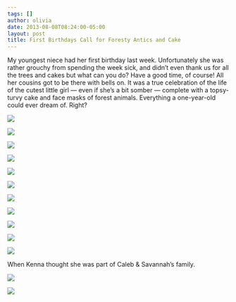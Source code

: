 ```yaml
---
tags: []
author: olivia
date: 2013-08-08T08:24:00-05:00
layout: post
title: First Birthdays Call for Foresty Antics and Cake
---
```


My youngest niece had her first birthday last week. Unfortunately she was rather grouchy from spending the week sick, and didn’t even thank us for all the trees and cakes but what can you do? Have a good time, of course! All her cousins got to be there with bells on. It was a true celebration of the life of the cutest little girl — even if she’s a bit somber — complete with a topsy-turvy cake and face masks of forest animals. Everything a one-year-old could ever dream of. Right?

![](/media/inline_mr7uhhm4js1qz4rgp.jpg)

![](/media/inline_mr7uhpyRYO1qz4rgp.jpg)

![](/media/inline_mr7uhyIpeO1qz4rgp.jpg)

![](/media/inline_mr7ui87Mqr1qz4rgp.jpg)

![](/media/inline_mr7uifOyRg1qz4rgp.jpg)

![](/media/inline_mr7uilMzU61qz4rgp.jpg)

![](/media/inline_mr7uirNDa61qz4rgp.jpg)

![](/media/inline_mr7uj1pSfg1qz4rgp.jpg)

![](/media/inline_mr7ujcf9U01qz4rgp.jpg)

![](/media/inline_mr7ujnQq321qz4rgp.jpg)

![](/media/inline_mr7ujxhCKl1qz4rgp.jpg)

When Kenna thought she was part of Caleb & Savannah’s family.

![](/media/inline_mr7ukwuUcU1qz4rgp.jpg)

![](/media/inline_mr7ul3qnGP1qz4rgp.jpg)

